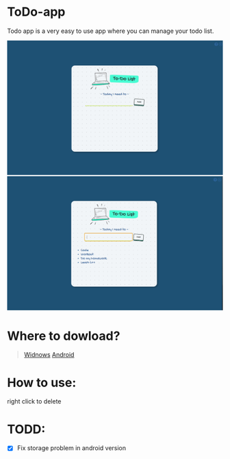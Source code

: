 # ToDo-app
Todo app is a very easy to use app where you can manage your todo list.

![alt text](https://github.com/AntoniosKalattas/todo-app/blob/main/img/Screenshot%20(676).png)
![alt text](https://github.com/AntoniosKalattas/todo-app/blob/main/img/Screenshot%20(677).png)

# Where to dowload?
> [Widnows](https://github.com/AntoniosKalattas/todo-app/releases/tag/v2.0.0)
> [Android](https://github.com/AntoniosKalattas/todo-app/releases/tag/v0.5.0)

# How to use:
  right click to delete

# TODD:
- [x] Fix storage problem in android version
